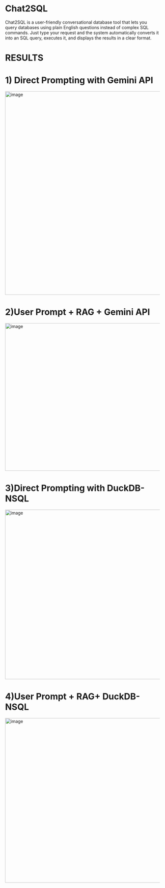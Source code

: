 # Chat2SQL
Chat2SQL is a user-friendly conversational database tool that lets you query databases using plain English questions instead of complex SQL commands. Just type your request and the system automatically converts it into an SQL query, executes it, and displays the results in a clear format.

# RESULTS
# 1) Direct Prompting with Gemini API
<img width="852" height="661" alt="image" src="https://github.com/user-attachments/assets/c4107b84-a482-4d9d-8ada-925ab515a7ae" />

# 2)User Prompt + RAG + Gemini API
<img width="897" height="480" alt="image" src="https://github.com/user-attachments/assets/c814d042-39cd-486f-a06c-459eb2efece0" />

# 3)Direct Prompting with DuckDB-NSQL
<img width="830" height="551" alt="image" src="https://github.com/user-attachments/assets/bc6bf086-e7ab-4a00-98e0-cc29fb448e84" />

# 4)User Prompt + RAG+ DuckDB-NSQL
<img width="643" height="535" alt="image" src="https://github.com/user-attachments/assets/c112ad65-18b0-4d45-b4b1-da8658375c07" />


